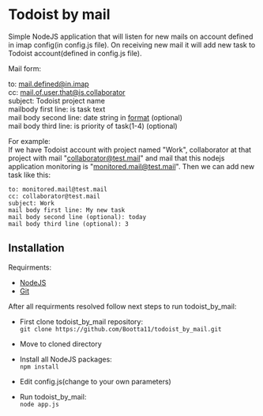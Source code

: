 # Todoist by mail
Simple NodeJS application that will listen for new mails on account defined in imap config(in config.js file). On receiving new mail it will add new task to Todoist account(defined in config.js file).

Mail form:

to: mail.defined@in.imap  
cc: mail.of.user.that@is.collaborator  
subject: Todoist project name  
mailbody first line: is task text  
mail body second line:  date string in [format](https://todoist.com/Help/DatesTimes) (optional)   
mail body third line: is priority of task(1-4) (optional)  

For example:  
If we have Todoist account with project named "Work", collaborator at that project with mail "collaborator@test.mail" and mail that this nodejs application monitoring is "monitored.mail@test.mail". Then we can add new task like this:  
  
    to: monitored.mail@test.mail  
    cc: collaborator@test.mail  
    subject: Work  
    mail body first line: My new task  
    mail body second line (optional): today  
    mail body third line (optional): 3  

## Installation

Requirments:
- [NodeJS](https://nodejs.org/en/)
- [Git](https://git-scm.com/)


After all requirments resolved follow next steps to run todoist_by_mail:   

- First clone todoist_by_mail repository:  
```git clone https://github.com/Bootta11/todoist_by_mail.git```  

- Move to cloned directory
- Install all NodeJS packages:  
```npm install```

- Edit config.js(change to your own parameters)  
- Run todoist_by_mail:  
```node app.js```  


